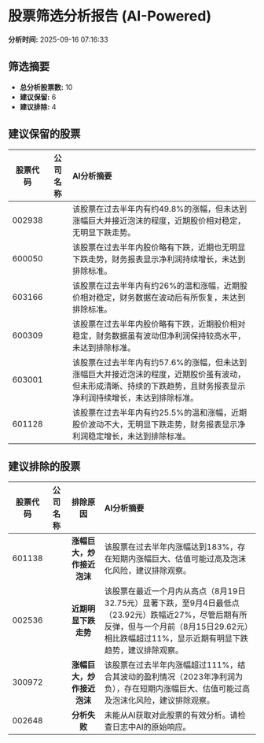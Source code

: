 # 股票筛选分析报告 (AI-Powered)

**分析时间:** 2025-09-16 07:16:33

## 筛选摘要

- **总分析股票数:** 10
- **建议保留:** 6
- **建议排除:** 4

## 建议保留的股票

| 股票代码 | 公司名称 | AI分析摘要 |
|:---:|:---:|:---|
| 002938 |  | 该股票在过去半年内有约49.8%的涨幅，但未达到涨幅巨大并接近泡沫的程度，近期股价相对稳定，无明显下跌走势。 |
| 600050 |  | 该股票在过去半年内股价略有下跌，近期也无明显下跌走势，财务报表显示净利润持续增长，未达到排除标准。 |
| 603166 |  | 该股票在过去半年内有约26%的温和涨幅，近期股价相对稳定，财务数据在波动后有所恢复，未达到排除标准。 |
| 600309 |  | 该股票在过去半年内股价略有下跌，近期股价相对稳定，财务数据虽有波动但净利润保持较高水平，未达到排除标准。 |
| 603001 |  | 该股票在过去半年内有约57.6%的涨幅，但未达到涨幅巨大并接近泡沫的程度，近期股价虽有波动，但未形成清晰、持续的下跌趋势，且财务报表显示净利润持续增长，未达到排除标准。 |
| 601128 |  | 该股票在过去半年内有约25.5%的温和涨幅，近期股价波动不大，无明显下跌走势，财务报表显示净利润稳定增长，未达到排除标准。 |

## 建议排除的股票

| 股票代码 | 公司名称 | 排除原因 | AI分析摘要 |
|:---:|:---:|:---:|:---|
| 601138 |  | **涨幅巨大，炒作接近泡沫** | 该股票在过去半年内涨幅达到183%，存在短期内涨幅巨大、估值可能过高及泡沫化风险，建议排除观察。 |
| 002536 |  | **近期明显下跌走势** | 该股票在最近一个月内从高点（8月19日32.75元）显著下跌，至9月4日最低点（23.92元）跌幅近27%，尽管后期有所反弹，但与一个月前（8月15日29.62元）相比跌幅超过11%，显示近期有明显下跌趋势，建议排除观察。 |
| 300972 |  | **涨幅巨大，炒作接近泡沫** | 该股票在过去半年内涨幅超过111%，结合其波动的盈利情况（2023年净利润为负），存在短期内涨幅巨大、估值可能过高及泡沫化风险，建议排除观察。 |
| 002648 |  | **分析失败** | 未能从AI获取对此股票的有效分析。请检查日志中AI的原始响应。 |
